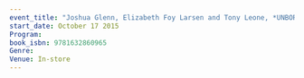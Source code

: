 ```yaml
---
event_title: "Joshua Glenn, Elizabeth Foy Larsen and Tony Leone, *UNBORED Adventure: 70 Seriously Fun Activities for Kids and Their Families*"
start_date: October 17 2015
Program: 
book_isbn: 9781632860965
Genre: 
Venue: In-store
---
```

